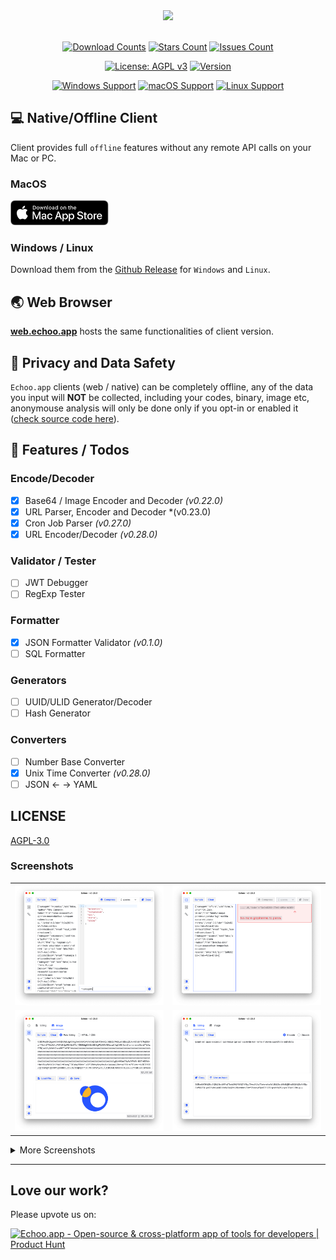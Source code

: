 <div align="center">
<img styles="max-height=640px" src="https://github.com/zsmatrix62/echoo.app/blob/main/docs/img/gh-head.png?raw=true" />
</div>

<div align="center">
<br>
<!-- [![Download Counts](https://img.shields.io/github/downloads/zsmatrix62/echoo-app/total?style=flat)](https://github.com/zsmatrix62/echoo-app/releases) -->

[![Download Counts](https://img.shields.io/github/downloads/zsmatrix62/echoo-app/total?style=flat)](https://github.com/zsmatrix62/echoo-app/releases)
[![Stars Count](https://img.shields.io/github/stars/zsmatrix62/echoo-app?style=flat)](https://github.com/zsmatrix62/echoo-app/stargazers)
[![Issues Count](https://img.shields.io/github/issues/zsmatrix62/echoo-app.svg?style=flat)](https://github.com/zsmatrix62/echoo-app/issues)

[![License: AGPL v3](https://img.shields.io/badge/License-AGPL%20v3-blue.svg)](https://www.gnu.org/licenses/agpl-3.0)
[![Version](https://img.shields.io/github/release/echoo-app/echoo-app.svg?style=flat-square)](https://github.com/zsmatrix62/echoo-app/releases)

[![Windows Support](https://img.shields.io/badge/Windows-0078D6?style=flat&logo=windows&logoColor=white)](https://github.com/zsmatrix62/echoo-app/releases)
[![macOS Support](https://img.shields.io/badge/MACOS-adb8c5?style=flat&logo=macos&logoColor=white)](https://apps.apple.com/cn/app/echoo-app/id1612383544?mt=12)
[![Linux Support](https://img.shields.io/badge/linux-1793D1?style=flat&logo=linux&logoColor=white)](https://github.com/zsmatrix62/echoo-app/releases)

</div>

## 💻 Native/Offline Client

Client provides full `offline` features without any remote API calls on your Mac or PC.

### MacOS

<a href="https://apps.apple.com/cn/app/echoo-app/id1612383544?mt=12" target="_blank">
<img height=40 src="./docs/img/mac-app-store-badge.svg" />
</a>

### Windows / Linux

Download them from
the [Github Release](https://github.com/echoo-app/echoo-app/releases) for `Windows` and `Linux`.

## 🌏 Web Browser

**[web.echoo.app](https://web.echoo.app)** hosts the same functionalities of client version.

## 🔑 Privacy and Data Safety

`Echoo.app` clients (web / native) can be completely offline, any of the data you input will **NOT** be collected, including your codes, binary, image etc, anonymouse analysis will only be done only if you opt-in or enabled it ([check source code here](https://github.com/zsmatrix62/echoo.app/blob/4df7e95077809881d5a9f246823001b17d58e8bd/web-src/src/App.tsx#L98)).

## 🎉 Features / Todos

### Encode/Decoder

- [x] Base64 / Image Encoder and Decoder _(v0.22.0)_
- [x] URL Parser, Encoder and Decoder \*(v0.23.0)
- [x] Cron Job Parser _(v0.27.0)_
- [x] URL Encoder/Decoder _(v0.28.0)_

### Validator / Tester

- [ ] JWT Debugger
- [ ] RegExp Tester

### Formatter

- [x] JSON Formatter Validator _(v0.1.0)_
- [ ] SQL Formatter

### Generators

- [ ] UUID/ULID Generator/Decoder
- [ ] Hash Generator

### Converters

- [ ] Number Base Converter
- [x] Unix Time Converter _(v0.28.0)_
- [ ] JSON <- -> YAML

## LICENSE

[AGPL-3.0](https://github.com/zsmatrix62/echoo-app/blob/main/LICENSE)

### Screenshots

<table>
  <tr>
    <td>
     <img src="docs/img/json-1.png" width=680px>
    </td>
    <td>
      <img src="docs/img/json-2.png" width=680px>
    </td>
  </tr>
  <tr> <td> <img src="docs/img/base64-img.png" width=680px></td>
    <td> <img src="docs/img/base64-str.png" width=680px></td>
  </tr>
</table>

<details>
<summary>More Screenshots</summary>
  <table>
  <tr>
    <td>
      <img src="docs/img/url-parser.png" width=680px>
      </td>
  </tr>
</table>
</details>

---

## Love our work?

Please upvote us on:

<a href="https://www.producthunt.com/posts/echoo-app?utm_source=badge-featured&utm_medium=badge&utm_souce=badge-echoo&#0045;app" target="_blank"><img src="https://api.producthunt.com/widgets/embed-image/v1/featured.svg?post_id=334856&theme=light" alt="Echoo&#0046;app - Open&#0045;source&#0032;&#0038;&#0032;cross&#0045;platform&#0032;app&#0032;of&#0032;tools&#0032;for&#0032;developers | Product Hunt" style="width: 250px; height: 54px;" width="250" height="54" /></a>
